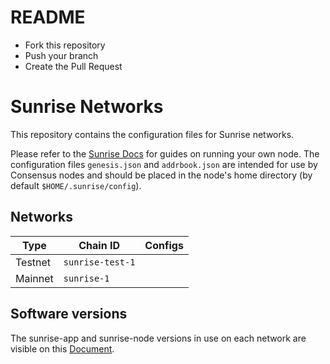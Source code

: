 # README

- Fork this repository
- Push your branch
- Create the Pull Request

# Sunrise Networks

This repository contains the configuration files for Sunrise networks.

Please refer to the [Sunrise Docs](https://docs.sunriselayer.io/) for guides on running your own node. The configuration files `genesis.json` and `addrbook.json` are intended for use by Consensus nodes and should be placed in the node's home directory (by default `$HOME/.sunrise/config`).

## Networks

| Type    | Chain ID     | Configs                    |
|---------|--------------|----------------------------|
| Testnet | `sunrise-test-1`    |       |
| Mainnet | `sunrise-1`   |    |

## Software versions

The sunrise-app and sunrise-node versions in use on each network are visible on this [Document](https://docs.sunriselayer.io/run-a-sunrise-node/networks).
